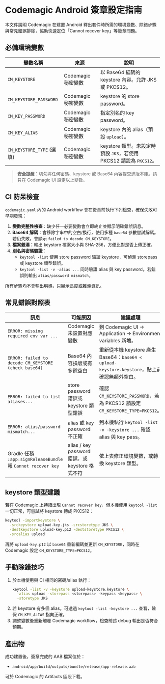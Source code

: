# Codemagic Android 簽章設定指南

本文件說明 Codemagic 在建置 Android 釋出套件時所需的環境變數、除錯步驟與常見錯誤排除，協助快速定位「Cannot recover key」等簽章問題。

## 必備環境變數

| 變數名稱 | 來源 | 說明 |
| --- | --- | --- |
| `CM_KEYSTORE` | Codemagic 秘密變數 | 以 Base64 編碼的 keystore 內容。允許 JKS 或 PKCS12。 |
| `CM_KEYSTORE_PASSWORD` | Codemagic 秘密變數 | keystore 的 store password。 |
| `CM_KEY_PASSWORD` | Codemagic 秘密變數 | 指定別名的 key password。 |
| `CM_KEY_ALIAS` | Codemagic 秘密變數 | keystore 內的 alias（預設 `upload`）。 |
| `CM_KEYSTORE_TYPE` (選填) | Codemagic 秘密變數 | keystore 類型。未設定時預設 `JKS`，若使用 PKCS12 請設為 `PKCS12`。 |

> **安全提醒**：切勿將任何密碼、keystore 或 Base64 內容提交進版本庫。請只在 Codemagic UI 設定以上變數。

## CI 防呆檢查

`codemagic.yaml` 內的 Android workflow 會在簽章前執行下列檢查，確保失敗可早期發現：

1. **變數完整性檢查**：缺少任一必要變數會立即終止並顯示明確錯誤訊息。
2. **Base64 解碼**：會移除字串中的空白/換行，使用多種 `base64` 參數嘗試解碼。若仍失敗，會顯示 `failed to decode CM_KEYSTORE`。
3. **檔案雜湊**：輸出 keystore 檔案大小與 SHA-256，方便比對是否上傳正確。
4. **別名與密碼驗證**：
   - `keytool -list` 使用 store password 驗證 keystore，可偵測 storepass 或 keystore 類型錯誤。
   - `keytool -list -v -alias ...` 同時驗證 alias 與 key password，若錯誤則輸出 `alias/password mismatch`。

所有步驟均不會輸出明碼，只顯示長度或雜湊資訊。

## 常見錯誤對照表

| 訊息 | 可能原因 | 建議處理 |
| --- | --- | --- |
| `ERROR: missing required env var ...` | Codemagic 未設置對應變數 | 到 Codemagic UI -> Application -> Environment variables 新增。 |
| `ERROR: failed to decode CM_KEYSTORE (check base64)` | Base64 內容損壞或有多餘空白 | 重新從本機 keystore 產生 Base64：`base64 < upload-keystore.keystore`，貼上前確認無額外空白。 |
| `ERROR: failed to list aliases...` | store password 錯誤或 keystore 類型錯誤 | 確認 `CM_KEYSTORE_PASSWORD`，若為 PKCS12 請設定 `CM_KEYSTORE_TYPE=PKCS12`。 |
| `ERROR: alias/password mismatch...` | alias 或 key password 不正確 | 到本機執行 `keytool -list -v -keystore ...` 確認 alias 與 key pass。 |
| Gradle 任務 `:app:signReleaseBundle` 報 `Cannot recover key` | alias / key password 錯誤，或 keystore 格式不符 | 依上表修正環境變數，或轉換 keystore 類型。 |

## keystore 類型建議

若在 Codemagic 上持續出現 `Cannot recover key`，但本機使用 `keytool -list` 一切正常，可嘗試將 keystore 轉成 PKCS12：

```bash
keytool -importkeystore \
  -srckeystore upload-key.jks -srcstoretype JKS \
  -destkeystore upload-key.p12 -deststoretype PKCS12 \
  -srcalias upload
```

再將 `upload-key.p12` 以 `base64` 重新編碼並更新 `CM_KEYSTORE`，同時在 Codemagic 設定 `CM_KEYSTORE_TYPE=PKCS12`。

## 手動除錯技巧

1. 於本機使用與 CI 相同的密碼/alias 執行：
   ```bash
   keytool -list -v -keystore upload-keystore.keystore \
     -alias upload -storepass <storepass> -keypass <keypass> \
     -storetype JKS
   ```
2. 若 keystore 有多個 alias，可透過 `keytool -list -keystore ...` 查看，確保 `CM_KEY_ALIAS` 指向正確。
3. 調整變數後重新觸發 Codemagic workflow，檢查前述 debug 輸出是否符合預期。

## 產出物

成功建置後，簽章完成的 AAB 檔案位於：

- `android/app/build/outputs/bundle/release/app-release.aab`

可於 Codemagic 的 Artifacts 區段下載。
